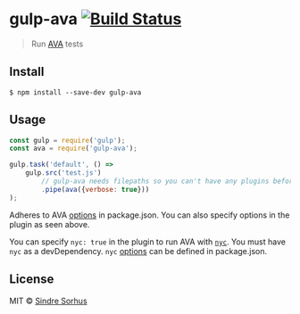 # gulp-ava [![Build Status](https://travis-ci.org/avajs/gulp-ava.svg?branch=master)](https://travis-ci.org/avajs/gulp-ava)

> Run [AVA](https://ava.li) tests


## Install

```
$ npm install --save-dev gulp-ava
```


## Usage

```js
const gulp = require('gulp');
const ava = require('gulp-ava');

gulp.task('default', () =>
	gulp.src('test.js')
		// gulp-ava needs filepaths so you can't have any plugins before it
		.pipe(ava({verbose: true}))
);
```

Adheres to AVA [options](https://github.com/avajs/ava#configuration) in package.json. You can also specify options in the plugin as seen above.

You can specify `nyc: true` in the plugin to run AVA with [`nyc`](https://github.com/istanbuljs/nyc). You must have `nyc` as a devDependency. `nyc` [options](https://github.com/istanbuljs/nyc#configuring-nyc) can be defined in package.json.


## License

MIT © [Sindre Sorhus](https://sindresorhus.com)
